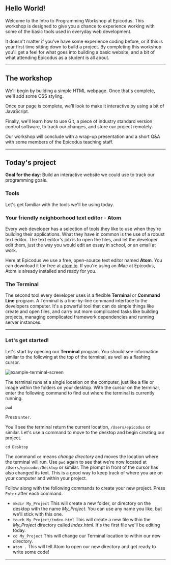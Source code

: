 ## Hello World!

Welcome to the Intro to Programming Workshop at Epicodus. This workshop is designed to give you a chance to experience working with some of the basic tools used in everyday web development.

It doesn't matter if you've have some experience coding before, or if this is your first time sitting down to build a project. By completing this workshop you'll get a feel for what goes into building a basic website, and a bit of what attending Epicodus as a student is all about.

<hr>

## The workshop

We'll begin by building a simple HTML webpage. Once that's complete, we'll add some CSS styling.

Once our page is complete, we'll look to make it interactive by using a bit of JavaScript.

Finally, we'll learn how to use Git, a piece of industry standard version control software, to track our changes, and store our project remotely.

Our workshop will conclude with a wrap-up presentation and a short Q&A with some members of the Epicodus teaching staff.

<hr>

## Today's project

**Goal for the day**: Build an interactive website we could use to track our programming goals.

### Tools

Let's get familiar with the tools we'll be using today.

### Your friendly neighborhood text editor - Atom

Every web developer has a selection of tools they like to use when they're building their applications. What they have in common is the use of a robust text editor. The text editor's job is to open the files, and let the developer edit them, just the way you would edit an essay in school, or an email at work.

Here at Epicodus we use a free, open-source text editor named **Atom**. You can download it for free at [atom.io](https://atom.io/). If you're using an iMac at Epicodus, Atom is already installed and ready for you.

### The Terminal

The second tool every developer uses is a flexible **Terminal** or **Command Line** program. A Terminal is a line-by-line command interface to the developers computer. It's a powerful tool that can do simple things like create and open files, and carry out more complicated tasks like building projects, managing complicated framework dependencies and running server instances.

<hr>

### Let's get started!

Let's start by opening our **Terminal** program. You should see information similar to the following at the top of the terminal, as well as a flashing cursor.



![example-terminal-screen](https://www.dropbox.com/s/8rxr4n2atuegav1/terminal_example.png?raw=1)



The terminal runs at a single location on the computer, just like a file or image within the folders on your desktop. With the cursor on the terminal, enter the following command to find out where the terminal is currently running.

```
pwd
```

Press `Enter`.

You'll see the terminal return the current location, `/Users/epicodus` or similar. Let's use a command to move to the desktop and begin creating our project.

```
cd Desktop
```

The command `cd` means *change directory* and moves the location where the terminal will run. Use `pwd` again to see that we're now located at `/Users/epicodus/Desktop` or similar. The prompt in front of the cursor has also changed its text. This is a good way to keep track of where you are on your computer and within your project.

Follow along with the following commands to create your new project. Press `Enter` after each command.

* `mkdir My_Project` This will create a new folder, or directory on the desktop with the name *My_Project*. You can use any name you like, but we'll stick with this one.
* `touch My_Project/index.html` This will create a new file within the *My_Project* directory called *index.html*. It's the first file we'll be editing today.
* `cd My_Project` This will change our Terminal location to within our new directory.
* `atom .` This will tell Atom to open our new directory and get ready to write some code!

<hr>
